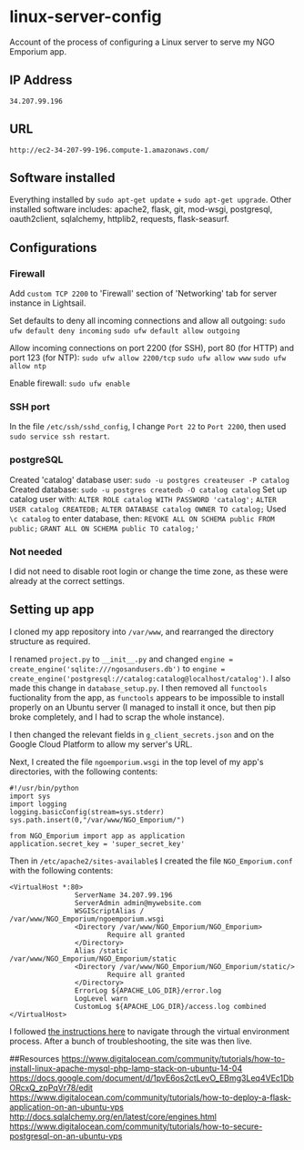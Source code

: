 # linux-server-config
Account of the process of configuring a Linux server to serve my NGO Emporium app.

## IP Address
`34.207.99.196`
## URL
`http://ec2-34-207-99-196.compute-1.amazonaws.com/`


## Software installed
Everything installed by `sudo apt-get update` + `sudo apt-get upgrade`.
Other installed software includes: apache2, flask, git, mod-wsgi, postgresql, oauth2client, sqlalchemy, httplib2, requests, flask-seasurf.


## Configurations
### Firewall
Add `custom TCP 2200` to 'Firewall' section of 'Networking' tab for server instance in Lightsail.

Set defaults to deny all incoming connections and allow all outgoing:
`sudo ufw default deny incoming`
`sudo ufw default allow outgoing`

Allow incoming connections on port 2200 (for SSH), port 80 (for HTTP) and port 123 (for NTP):
`sudo ufw allow 2200/tcp`
`sudo ufw allow www`
`sudo ufw allow ntp`

Enable firewall:
`sudo ufw enable`

### SSH port

In the file `/etc/ssh/sshd_config`, I change `Port 22` to `Port 2200`, then used `sudo service ssh restart`.

### postgreSQL
Created 'catalog' database user: `sudo -u postgres createuser -P catalog`
Created database: `sudo -u postgres createdb -O catalog catalog`
Set up catalog user with:
`ALTER ROLE catalog WITH PASSWORD 'catalog';`
`ALTER USER catalog CREATEDB;`
`ALTER DATABASE catalog OWNER TO catalog;`
Used `\c catalog` to enter database, then:
`REVOKE ALL ON SCHEMA public FROM public;`
`GRANT ALL ON SCHEMA public TO catalog;'`

### Not needed
I did not need to disable root login or change the time zone, as these were already at the correct settings.


## Setting up app
I cloned my app repository into `/var/www`, and rearranged the directory structure as required.

I renamed `project.py` to `__init__.py` and changed `engine = create_engine('sqlite:///ngosandusers.db')` to `engine = create_engine('postgresql://catalog:catalog@localhost/catalog')`. I also made this change in `database_setup.py`. I then removed all `functools` fuctionality from the app, as `functools` appears to be impossible to install properly on an Ubuntu server (I managed to install it once, but then pip broke completely, and I had to scrap the whole instance).

I then changed the relevant fields in `g_client_secrets.json` and on the Google Cloud Platform to allow my server's URL.

Next, I created the file `ngoemporium.wsgi` in the top level of my app's directories, with the following contents:

```
#!/usr/bin/python
import sys
import logging
logging.basicConfig(stream=sys.stderr)
sys.path.insert(0,"/var/www/NGO_Emporium/")

from NGO_Emporium import app as application
application.secret_key = 'super_secret_key'
```

Then in `/etc/apache2/sites-available$` I created the file `NGO_Emporium.conf` with the following contents:

```
<VirtualHost *:80>
                ServerName 34.207.99.196
                ServerAdmin admin@mywebsite.com
                WSGIScriptAlias / /var/www/NGO_Emporium/ngoemporium.wsgi
                <Directory /var/www/NGO_Emporium/NGO_Emporium>
                        Require all granted
                </Directory>
                Alias /static /var/www/NGO_Emporium/NGO_Emporium/static
                <Directory /var/www/NGO_Emporium/NGO_Emporium/static/>
                        Require all granted
                </Directory>
                ErrorLog ${APACHE_LOG_DIR}/error.log
                LogLevel warn
                CustomLog ${APACHE_LOG_DIR}/access.log combined
</VirtualHost>
```

I followed [the instructions here](https://www.digitalocean.com/community/tutorials/how-to-deploy-a-flask-application-on-an-ubuntu-vps) to navigate through the virtual environment process. After a bunch of troubleshooting, the site was then live.

##Resources
https://www.digitalocean.com/community/tutorials/how-to-install-linux-apache-mysql-php-lamp-stack-on-ubuntu-14-04
https://docs.google.com/document/d/1pvE6os2ctLevO_EBmg3Leq4VEc1DbORcxQ_zpPqVr78/edit
https://www.digitalocean.com/community/tutorials/how-to-deploy-a-flask-application-on-an-ubuntu-vps
http://docs.sqlalchemy.org/en/latest/core/engines.html
https://www.digitalocean.com/community/tutorials/how-to-secure-postgresql-on-an-ubuntu-vps
